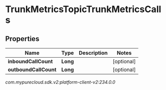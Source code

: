 # TrunkMetricsTopicTrunkMetricsCalls


## Properties

| Name | Type | Description | Notes |
| ------------ | ------------- | ------------- | ------------- |
| **inboundCallCount** | **Long** |  |  [optional] |
| **outboundCallCount** | **Long** |  |  [optional] |




_com.mypurecloud.sdk.v2:platform-client-v2:234.0.0_

